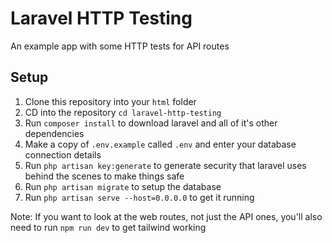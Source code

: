 # Laravel HTTP Testing

An example app with some HTTP tests for API routes

## Setup

1. Clone this repository into your `html` folder
2. CD into the repository `cd laravel-http-testing`
3. Run `composer install` to download laravel and all of it's other dependencies
4. Make a copy of `.env.example` called `.env` and enter your database connection details
5. Run `php artisan key:generate` to generate security that laravel uses behind the scenes to make things safe
6. Run `php artisan migrate` to setup the database
7. Run `php artisan serve --host=0.0.0.0` to get it running

Note: If you want to look at the web routes, not just the API ones, you'll also need to run
`npm run dev` to get tailwind working

